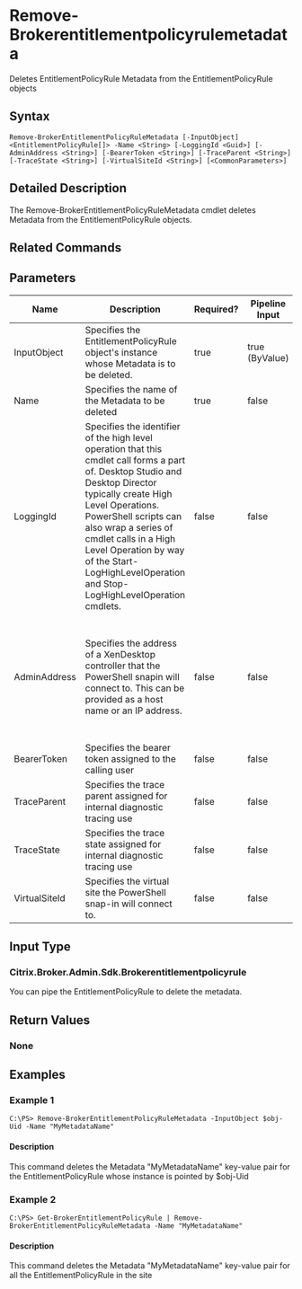 ﻿
# Remove-Brokerentitlementpolicyrulemetadata
Deletes EntitlementPolicyRule Metadata from the EntitlementPolicyRule objects
## Syntax

```
Remove-BrokerEntitlementPolicyRuleMetadata [-InputObject] <EntitlementPolicyRule[]> -Name <String> [-LoggingId <Guid>] [-AdminAddress <String>] [-BearerToken <String>] [-TraceParent <String>] [-TraceState <String>] [-VirtualSiteId <String>] [<CommonParameters>]
```

## Detailed Description
The Remove-BrokerEntitlementPolicyRuleMetadata cmdlet deletes Metadata from the EntitlementPolicyRule objects.


## Related Commands

## Parameters
| Name   | Description | Required? | Pipeline Input | Default Value |
| --- | --- | --- | --- | --- |
| InputObject | Specifies the EntitlementPolicyRule object's instance whose Metadata is to be deleted. | true | true (ByValue) |  |
| Name | Specifies the name of the Metadata to be deleted | true | false |  |
| LoggingId | Specifies the identifier of the high level operation that this cmdlet call forms a part of. Desktop Studio and Desktop Director typically create High Level Operations. PowerShell scripts can also wrap a series of cmdlet calls in a High Level Operation by way of the Start-LogHighLevelOperation and Stop-LogHighLevelOperation cmdlets. | false | false |  |
| AdminAddress | Specifies the address of a XenDesktop controller that the PowerShell snapin will connect to. This can be provided as a host name or an IP address. | false | false | Localhost. Once a value is provided by any cmdlet, this value will become the default. |
| BearerToken | Specifies the bearer token assigned to the calling user | false | false |  |
| TraceParent | Specifies the trace parent assigned for internal diagnostic tracing use | false | false |  |
| TraceState | Specifies the trace state assigned for internal diagnostic tracing use | false | false |  |
| VirtualSiteId | Specifies the virtual site the PowerShell snap-in will connect to. | false | false |  |

## Input Type

### Citrix.Broker.Admin.Sdk.Brokerentitlementpolicyrule
You can pipe the EntitlementPolicyRule to delete the metadata.
## Return Values

### None

## Examples

### Example 1

```
C:\PS> Remove-BrokerEntitlementPolicyRuleMetadata -InputObject $obj-Uid -Name "MyMetadataName"
```

#### Description
This command deletes the Metadata "MyMetadataName" key-value pair for the EntitlementPolicyRule whose instance is pointed by \$obj-Uid
### Example 2

```
C:\PS> Get-BrokerEntitlementPolicyRule | Remove-BrokerEntitlementPolicyRuleMetadata -Name "MyMetadataName"
```

#### Description
This command deletes the Metadata "MyMetadataName" key-value pair for all the EntitlementPolicyRule in the site

